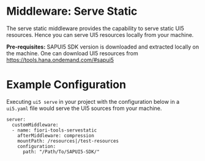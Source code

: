# Middleware: Serve Static

The serve static middleware provides the capability to serve static UI5 resources. Hence you can serve UI5 resources locally from your machine.

**Pre-requisites:**
SAPUI5 SDK version is downloaded and extracted locally on the machine. One can download UI5 resources from https://tools.hana.ondemand.com/#sapui5

# Example Configuration
Executing `ui5 serve` in your project with the configuration below in a `ui5.yaml` file would serve the UI5 sources from your machine.

```
server:
  customMiddleware:
  - name: fiori-tools-servestatic
    afterMiddleware: compression
    mountPath: /resources|/test-resources
    configuration:
      path: "/Path/To/SAPUI5-SDK/"
```